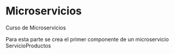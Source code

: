 # Microservicios
Curso de Microservicios


Para esta parte se crea el primer componente de un microservicio ServicioProductos


